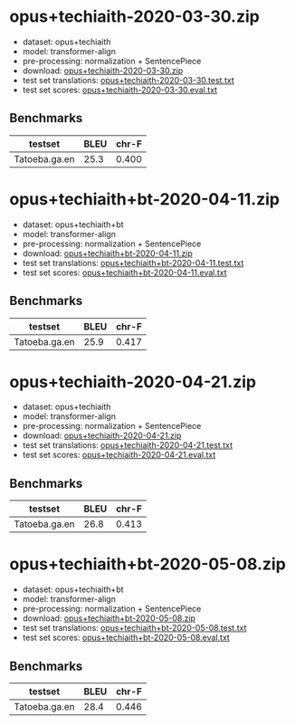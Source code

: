 # opus+techiaith-2020-03-30.zip

* dataset: opus+techiaith
* model: transformer-align
* pre-processing: normalization + SentencePiece
* download: [opus+techiaith-2020-03-30.zip](https://object.pouta.csc.fi/OPUS-MT-models/ga+cy+br+gd+kw+gv-en/opus+techiaith-2020-03-30.zip)
* test set translations: [opus+techiaith-2020-03-30.test.txt](https://object.pouta.csc.fi/OPUS-MT-models/ga+cy+br+gd+kw+gv-en/opus+techiaith-2020-03-30.test.txt)
* test set scores: [opus+techiaith-2020-03-30.eval.txt](https://object.pouta.csc.fi/OPUS-MT-models/ga+cy+br+gd+kw+gv-en/opus+techiaith-2020-03-30.eval.txt)

## Benchmarks

| testset               | BLEU  | chr-F |
|-----------------------|-------|-------|
| Tatoeba.ga.en 	| 25.3 	| 0.400 |

# opus+techiaith+bt-2020-04-11.zip

* dataset: opus+techiaith+bt
* model: transformer-align
* pre-processing: normalization + SentencePiece
* download: [opus+techiaith+bt-2020-04-11.zip](https://object.pouta.csc.fi/OPUS-MT-models/ga+cy+br+gd+kw+gv-en/opus+techiaith+bt-2020-04-11.zip)
* test set translations: [opus+techiaith+bt-2020-04-11.test.txt](https://object.pouta.csc.fi/OPUS-MT-models/ga+cy+br+gd+kw+gv-en/opus+techiaith+bt-2020-04-11.test.txt)
* test set scores: [opus+techiaith+bt-2020-04-11.eval.txt](https://object.pouta.csc.fi/OPUS-MT-models/ga+cy+br+gd+kw+gv-en/opus+techiaith+bt-2020-04-11.eval.txt)

## Benchmarks

| testset               | BLEU  | chr-F |
|-----------------------|-------|-------|
| Tatoeba.ga.en 	| 25.9 	| 0.417 |

# opus+techiaith-2020-04-21.zip

* dataset: opus+techiaith
* model: transformer-align
* pre-processing: normalization + SentencePiece
* download: [opus+techiaith-2020-04-21.zip](https://object.pouta.csc.fi/OPUS-MT-models/ga+cy+br+gd+kw+gv-en/opus+techiaith-2020-04-21.zip)
* test set translations: [opus+techiaith-2020-04-21.test.txt](https://object.pouta.csc.fi/OPUS-MT-models/ga+cy+br+gd+kw+gv-en/opus+techiaith-2020-04-21.test.txt)
* test set scores: [opus+techiaith-2020-04-21.eval.txt](https://object.pouta.csc.fi/OPUS-MT-models/ga+cy+br+gd+kw+gv-en/opus+techiaith-2020-04-21.eval.txt)

## Benchmarks

| testset               | BLEU  | chr-F |
|-----------------------|-------|-------|
| Tatoeba.ga.en 	| 26.8 	| 0.413 |


# opus+techiaith+bt-2020-05-08.zip

* dataset: opus+techiaith+bt
* model: transformer-align
* pre-processing: normalization + SentencePiece
* download: [opus+techiaith+bt-2020-05-08.zip](https://object.pouta.csc.fi/OPUS-MT-models/ga+cy+br+gd+kw+gv-en/opus+techiaith+bt-2020-05-08.zip)
* test set translations: [opus+techiaith+bt-2020-05-08.test.txt](https://object.pouta.csc.fi/OPUS-MT-models/ga+cy+br+gd+kw+gv-en/opus+techiaith+bt-2020-05-08.test.txt)
* test set scores: [opus+techiaith+bt-2020-05-08.eval.txt](https://object.pouta.csc.fi/OPUS-MT-models/ga+cy+br+gd+kw+gv-en/opus+techiaith+bt-2020-05-08.eval.txt)

## Benchmarks

| testset               | BLEU  | chr-F |
|-----------------------|-------|-------|
| Tatoeba.ga.en 	| 28.4 	| 0.446 |

